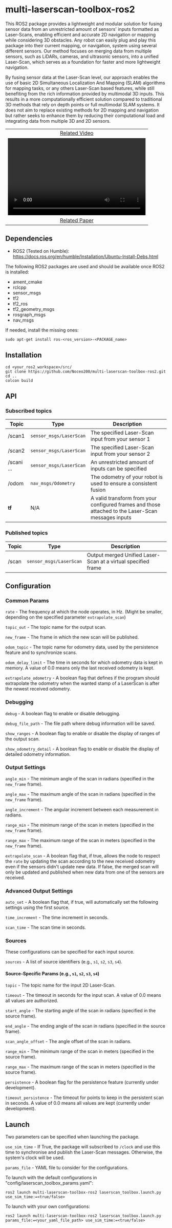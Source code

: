 # multi-laserscan-toolbox-ros2
This ROS2 package provides a lightweight and modular solution for fusing sensor data from an unrestricted amount of sensors' inputs formatted as Laser-Scans, enabling efficient and accurate 2D navigation or mapping while considering 3D obstacles.
Any robot can easily plug and play this package into their current mapping, or navigation, system using several different sensors.
Our method focuses on merging data from multiple sensors, such as LiDARs, cameras, and ultrasonic sensors, into a unified Laser-Scan, which serves as a foundation for faster and more lightweight navigation. 

By fusing sensor data at the Laser-Scan level, our approach enables the use of basic 2D Simultaneous Localization And Mapping (SLAM) algorithms for mapping tasks, or any others Laser-Scan based features, while still benefiting from the rich information provided by multimodal 3D inputs.
This results in a more computationally efficient solution compared to traditional 3D methods that rely on depth points or full multimodal SLAM systems. 
It does not aim to replace existing methods for 2D mapping and navigation but rather seeks to enhance them by reducing their computational load and integrating data from multiple 3D and 2D sensors.

<table align="center">
  <tr>
    <td align="center">
      <a href="materials/A Lightweight Approach to Efficient Multimodal 2D Navigation and Mapping Unified LaserScans as an Alternative to 3D Methods_uncompressed.mp4">Related Video</a>
    </td>
  </tr>
  <tr>
    <td>
      <video width="430" height="240" controls>
        <source src="materials/A Lightweight Approach to Efficient Multimodal 2D Navigation and Mapping Unified LaserScans as an Alternative to 3D Methods_uncompressed.mp4" type="video/mp4">
      </video>
    </td>
  </tr>
  <tr>
    <td align="center">
      <a href="materials/A_Lightweight_Approach_to_Efficient_Multimodal_2D_Navigation_and_Mapping_Unified_LaserScans_as_an_Alternative_to_3D_Methods.pdf">Related Paper</a>
    </td>
  </tr>
</table>

## Dependencies
* ROS2 (Tested on Humble): https://docs.ros.org/en/humble/Installation/Ubuntu-Install-Debs.html

The following ROS2 packages are used and should be available once ROS2 is installed:
* ament_cmake
* rclcpp
* sensor_msgs
* tf2
* tf2_ros
* tf2_geometry_msgs
* rosgraph_msgs
* nav_msgs

If needed, install the missing ones:
```
sudo apt-get install ros-<ros_version>-<PACKAGE_name>
```

## Installation

```
cd <your_ros2_workspace>/src/
git clone https://github.com/Noceo200/multi-laserscan-toolbox-ros2.git
cd ..
colcon build
```

## API

### Subscribed topics

| Topic  | Type | Description | 
|-----|----|----|
| /scan1  | `sensor_msgs/LaserScan` | The specified Laser-Scan input from your sensor 1 | 
| /scan2  | `sensor_msgs/LaserScan` | The specified Laser-Scan input from your sensor 2 | 
| /scani ...  | `sensor_msgs/LaserScan` | An unrestricted amount of inputs can be specified | 
| /odom  | `nav_msgs/Odometry` | The odometry of your robot is used to ensure a consistent fusion | 
| **tf** | N/A | A valid transform from your configured frames and those attached to the Laser-Scan messages inputs |

### Published topics

| Topic  | Type | Description | 
|-----|----|----|
| /scan  | `sensor_msgs/LaserScan` | Output merged Unified Laser-Scan at a virtual specified frame | 

## Configuration

### Common Params

`rate` - The frequency at which the node operates, in Hz. (Might be smaller, depending on the specified parameter `extrapolate_scan`)

`topic_out` - The topic name for the output scan.

`new_frame` - The frame in which the new scan will be published.

`odom_topic` - The topic name for odometry data, used by the persistence feature and to synchronize scans.

`odom_delay_limit` - The time in seconds for which odometry data is kept in memory. A value of 0.0 means only the last received odometry is kept.

`extrapolate_odometry` - A boolean flag that defines if the program should extrapolate the odometry when the wanted stamp of a LaserScan is after the newest received odometry.

### Debugging

`debug` - A boolean flag to enable or disable debugging.

`debug_file_path` - The file path where debug information will be saved.

`show_ranges` - A boolean flag to enable or disable the display of ranges of the output scan.

`show_odometry_detail` - A boolean flag to enable or disable the display of detailed odometry information.

### Output Settings

`angle_min` - The minimum angle of the scan in radians (specified in the `new_frame` frame).

`angle_max` - The maximum angle of the scan in radians (specified in the `new_frame` frame).

`angle_increment` - The angular increment between each measurement in radians.

`range_min` - The minimum range of the scan in meters (specified in the `new_frame` frame).

`range_max` - The maximum range of the scan in meters (specified in the `new_frame` frame).

`extrapolate_scan` - A boolean flag that, if true, allows the node to respect the `rate` by updating the scan according to the new received odometry even if the sensors didn't update new data. If false, the merged scan will only be updated and published when new data from one of the sensors are received.

### Advanced Output Settings

`auto_set` - A boolean flag that, if true, will automatically set the following settings using the first source.

`time_increment` - The time increment in seconds.

`scan_time` - The scan time in seconds.

### Sources

These configurations can be specified for each input source.

`sources` - A list of source identifiers (e.g., `s1`, `s2`, `s3`, `s4`).

#### Source-Specific Params (e.g., `s1`, `s2`, `s3`, `s4`)

`topic` - The topic name for the input 2D Laser-Scan.

`timeout` - The timeout in seconds for the input scan. A value of 0.0 means all values are authorized.

`start_angle` - The starting angle of the scan in radians (specified in the source frame).

`end_angle` - The ending angle of the scan in radians (specified in the source frame).

`scan_angle_offset` - The angle offset of the scan in radians.

`range_min` - The minimum range of the scan in meters (specified in the source frame).

`range_max` - The maximum range of the scan in meters (specified in the source frame).

`persistence` - A boolean flag for the persistence feature (currently under development).

`timeout_persistence` - The timeout for points to keep in the persistent scan in seconds. A value of 0.0 means all values are kept (currently under development).


## Launch
Two parameters can be specified when launching the package.

`use_sim_time` - If True, the package will subscribed to `/clock` and use this time to synchronise and publish the Laser-Scan messages. Otherwise, the system's clock will be used.

`params_file` - YAML file tu consider for the configurations.

To launch with the default configurations in "config/laserscan_toolbox_params.yaml":
```
ros2 launch multi-laserscan-toolbox-ros2 laserscan_toolbox.launch.py use_sim_time:=<true/false>
```

To launch with your own configurations:
```
ros2 launch multi-laserscan-toolbox-ros2 laserscan_toolbox.launch.py params_file:=<your_yaml_file_path> use_sim_time:=<true/false>
```
